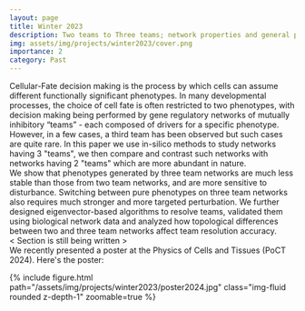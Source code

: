 ```yaml
---
layout: page
title: Winter 2023
description: Two teams to Three teams; network properties and general principles.
img: assets/img/projects/winter2023/cover.png
importance: 2
category: Past
---
```


Cellular-Fate decision making is the process by which cells can assume different functionally significant phenotypes. In many developmental processes, the choice of cell fate is often restricted to two phenotypes, with decision making being performed by gene regulatory networks of mutually inhibitory “teams” - each composed of drivers for a specific phenotype. However, in a few cases, a third team has been observed but such cases are quite rare. In this paper we use in-silico methods to study networks having 3 "teams", we then compare and contrast such networks with networks having 2 "teams" which are more abundant in nature. <br>
We show that phenotypes generated by three team networks are much less stable than those from two team networks, and are more sensitive to disturbance. Switching between pure phenotypes on three team networks also requires much stronger and more targeted perturbation. We further designed eigenvector-based algorithms to resolve teams, validated them using biological network data and analyzed how topological differences between two and three team networks affect team resolution accuracy.
<br>
< Section is still being written >
<br>
We recently presented a poster at the Physics of Cells and Tissues (PoCT 2024). Here's the poster:
<div class="row mt-3">
    <div class="col-sm mt-3 mt-md-0">
        {% include figure.html path="/assets/img/projects/winter2023/poster2024.jpg" class="img-fluid rounded z-depth-1" zoomable=true %}
    </div>
</div>